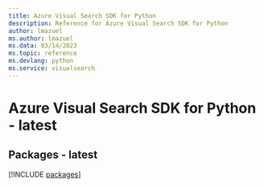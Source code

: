 ```yaml
---
title: Azure Visual Search SDK for Python
description: Reference for Azure Visual Search SDK for Python
author: lmazuel
ms.author: lmazuel
ms.data: 03/14/2023
ms.topic: reference
ms.devlang: python
ms.service: visualsearch
---
```

# Azure Visual Search SDK for Python - latest
## Packages - latest
[!INCLUDE [packages](visual-search-index.md)]